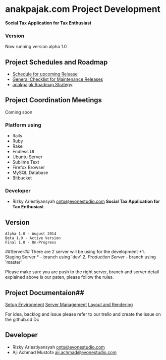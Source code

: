 # anakpajak.com Project Development #

**Social Tax Application for Tax Enthusiast** 

### Version ###
Now running version alpha 1.0

## Project Schedules and Roadmap
* [Schedule for upcoming Release](https://bitbucket.org/evonestudio/anakpajak/wiki/Releases)
* [General Checklist for Maintenance Releases](https://bitbucket.org/evonestudio/anakpajak/wiki/Releases/Checklist)
* [anakpajak Roadmap Strategy](https://bitbucket.org/evonestudio/anakpajak/wiki/Roadmap)

## Project Coordination Meetings
Coming soon

### Platform using ###

* Rails
* Ruby
* Rake
* Endless UI
* Ubuntu Server
* Sublime Text
* Firefox Browser
* MySQL Database
* Bitbucket

### Developer ###

* Rizky Ariestiyansyah <onto@evonestudio.com>
**Social Tax Application for Tax Enthusiast** 

## Version ##
	Alpha 1.0 - August 2014
	Beta 1.0 - Active Version
	Final 1.0 - On-Progress

##Server##
There are 2 server will be using for the development
*1. Staging Server * - branch using 'dev'
*2. Production Server* - branch using 'master'

Please make sure you are push to the right server, branch and server detail explained above is our paten, please follow the rules.

## Project Documentaion##

[Setup Environment](documentaion/environment/) 
[Server Management](documentaion/server/) 
[Layout and Rendering](documentaion/layout/) 

For idea, backlog and issue please refer to our trello and create the issue on the github.cd Dc


## Developer ##

* Rizky Ariestiyansyah <onto@evonestudio.com>
* Aji Achmad Mustofa <aji.achmad@evonestudio.com>